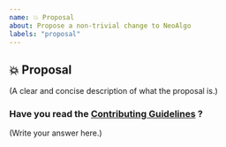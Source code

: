 ```yaml
---
name: 💥 Proposal
about: Propose a non-trivial change to NeoAlgo
labels: "proposal"
---
```


## 💥 Proposal

(A clear and concise description of what the proposal is.)

### Have you read the [Contributing Guidelines](https://github.com/Kushal997-das/Project-Guidance/blob/main/CONTRIBUTING.md) ?

(Write your answer here.)
